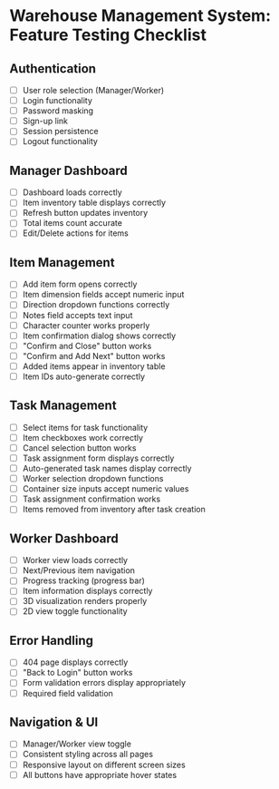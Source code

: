 # Warehouse Management System: Feature Testing Checklist

## Authentication
- [ ] User role selection (Manager/Worker)
- [ ] Login functionality
- [ ] Password masking
- [ ] Sign-up link
- [ ] Session persistence
- [ ] Logout functionality

## Manager Dashboard
- [ ] Dashboard loads correctly
- [ ] Item inventory table displays correctly
- [ ] Refresh button updates inventory
- [ ] Total items count accurate
- [ ] Edit/Delete actions for items

## Item Management
- [ ] Add item form opens correctly
- [ ] Item dimension fields accept numeric input
- [ ] Direction dropdown functions correctly
- [ ] Notes field accepts text input
- [ ] Character counter works properly
- [ ] Item confirmation dialog shows correctly
- [ ] "Confirm and Close" button works
- [ ] "Confirm and Add Next" button works
- [ ] Added items appear in inventory table
- [ ] Item IDs auto-generate correctly

## Task Management
- [ ] Select items for task functionality
- [ ] Item checkboxes work correctly
- [ ] Cancel selection button works
- [ ] Task assignment form displays correctly
- [ ] Auto-generated task names display correctly
- [ ] Worker selection dropdown functions
- [ ] Container size inputs accept numeric values
- [ ] Task assignment confirmation works
- [ ] Items removed from inventory after task creation

## Worker Dashboard
- [ ] Worker view loads correctly
- [ ] Next/Previous item navigation
- [ ] Progress tracking (progress bar)
- [ ] Item information displays correctly
- [ ] 3D visualization renders properly
- [ ] 2D view toggle functionality

## Error Handling
- [ ] 404 page displays correctly
- [ ] "Back to Login" button works
- [ ] Form validation errors display appropriately
- [ ] Required field validation

## Navigation & UI
- [ ] Manager/Worker view toggle
- [ ] Consistent styling across all pages
- [ ] Responsive layout on different screen sizes
- [ ] All buttons have appropriate hover states
